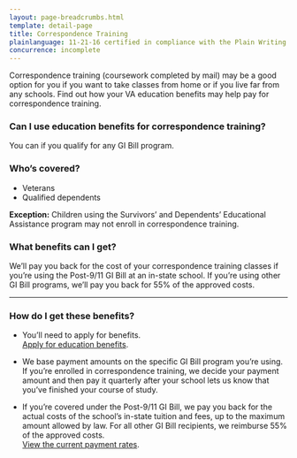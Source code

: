 ```yaml
---
layout: page-breadcrumbs.html
template: detail-page
title: Correspondence Training
plainlanguage: 11-21-16 certified in compliance with the Plain Writing Act
concurrence: incomplete
---
```


<div class="va-introtext">

Correspondence training (coursework completed by mail) may be a good option for you if you want to take classes from home or if you live far from any schools. Find out how your VA education benefits may help pay for correspondence training.

</div>


<div class="feature" markdown="1">

### Can I use education benefits for correspondence training?

You can if you qualify for any GI Bill program.

### Who’s covered?
- Veterans
- Qualified dependents 

**Exception:** Children using the Survivors’ and Dependents’ Educational Assistance program may not enroll in correspondence training.
</div>

### What benefits can I get? 

We’ll pay you back for the cost of your correspondence training classes if you’re using the Post-9/11 GI Bill at an in-state school. If you’re using other GI Bill programs, we’ll pay you back for 55% of the approved costs. 


-----

### How do I get these benefits? 

- You’ll need to apply for benefits. <br> [Apply for education benefits](/education/apply-for-education-benefits/). 

- We base payment amounts on the specific GI Bill program you’re using. If you’re enrolled in correspondence training, we decide your payment amount and then pay it quarterly after your school lets us know that you’ve finished your course of study. 

- If you’re covered under the Post-9/11 GI Bill, we pay you back for the actual costs of the school’s in-state tuition and fees, up to the maximum amount allowed by law. For all other GI Bill recipients, we reimburse 55% of the approved costs. <br> [View the current payment rates](https://www.benefits.va.gov/gibill/resources/benefits_resources/rate_tables.asp).


